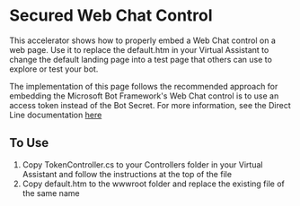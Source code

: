 # Secured Web Chat Control
This accelerator shows how to properly embed a Web Chat control on a web page.  Use it to replace the default.htm
in your Virtual Assistant to change the default landing page into a test page that others can use to explore or test 
your bot.

The implementation of this page follows the recommended approach for embedding the Microsoft Bot Framework's Web Chat
control is to use an access token instead of the Bot Secret.  For more information, see the Direct Line documentation
[here](https://docs.microsoft.com/en-us/azure/bot-service/rest-api/bot-framework-rest-direct-line-3-0-authentication?view=azure-bot-service-4.0)

## To Use
1. Copy TokenController.cs to your Controllers folder in your Virtual Assistant and follow the instructions at the top
of the file
2. Copy default.htm to the wwwroot folder and replace the existing file of the same name
